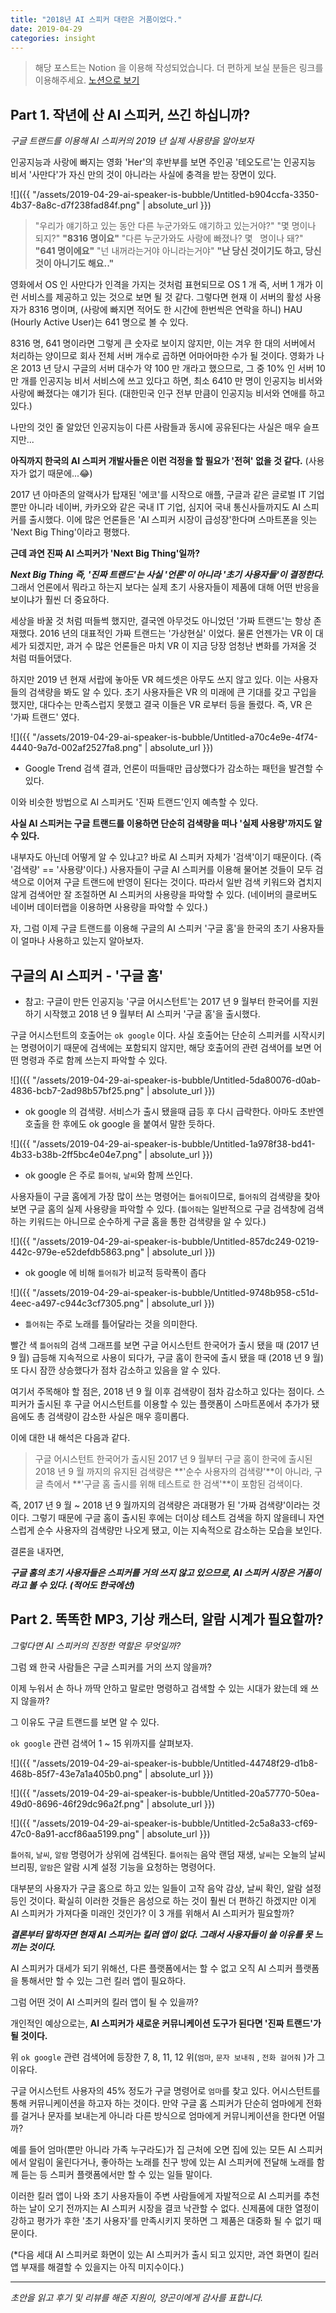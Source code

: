 ```yaml
---
title: "2018년 AI 스피커 대란은 거품이었다."
date: 2019-04-29
categories: insight
---
```


> 해당 포스트는 Notion 을 이용해 작성되었습니다. 더 편하게 보실 분들은 링크를 이용해주세요.
> [노션으로 보기](https://www.notion.so/rockethyun/2018-AI-ca953ebd45a94d02ba918764f9f73079)

## Part 1. 작년에 산 AI 스피커, 쓰긴 하십니까?

_구글 트랜드를 이용해 AI 스피커의 2019 년 실제 사용량을 알아보자_

인공지능과 사랑에 빠지는 영화 'Her'의 후반부를 보면 주인공 '테오도르'는 인공지능 비서 '사만다'가 자신 만의 것이 아니라는 사실에 충격을 받는 장면이 있다.

![]({{ "/assets/2019-04-29-ai-speaker-is-bubble/Untitled-b904ccfa-3350-4b37-8a8c-d7f238fad84f.png" | absolute_url }})

> "우리가 얘기하고 있는 동안 다른 누군가와도 얘기하고 있는거야?" "몇 명이나 되지?"
> **"8316 명이요"**
> "다른 누군가와도 사랑에 빠졌나? 몇   명이나 돼?"
> **"641 명이에요"**
> "넌 내꺼라는거야 아니라는거야"
> **"난 당신 것이기도 하고, 당신 것이 아니기도 해요.."**

영화에서 OS 인 사만다가 인격을 가지는 것처럼 표현되므로 OS 1 개 즉, 서버 1 개가 이런 서비스를 제공하고 있는 것으로 보면 될 것 같다. 그렇다면 현재 이 서버의 활성 사용자가 8316 명이며, (사랑에 빠지면 적어도 한 시간에 한번씩은 연락을 하니) HAU (Hourly Active User)는 641 명으로 볼 수 있다.

8316 명, 641 명이라면 그렇게 큰 숫자로 보이지 않지만, 이는 겨우 한 대의 서버에서 처리하는 양이므로 회사 전체 서버 개수로 곱하면 어마어마한 수가 될 것이다. 영화가 나온 2013 년 당시 구글의 서버 대수가 약 100 만 개라고 했으므로, 그 중 10% 인 서버 10 만 개를 인공지능 비서 서비스에 쓰고 있다고 하면, 최소 6410 만 명이 인공지능 비서와 사랑에 빠졌다는 얘기가 된다. (대한민국 인구 전부 만큼이 인공지능 비서와 연애를 하고 있다.)

나만의 것인 줄 알았던 인공지능이 다른 사람들과 동시에 공유된다는 사실은 매우 슬프지만...

**아직까지 한국의 AI 스피커 개발사들은 이런 걱정을 할 필요가 '전혀' 없을 것 같다.** (사용자가 없기 때문에...😂)

2017 년 아마존의 알랙사가 탑재된 '에코'를 시작으로 애플, 구글과 같은 글로벌 IT 기업 뿐만 아니라 네이버, 카카오와 같은 국내 IT 기업, 심지어 국내 통신사들까지도 AI 스피커를 출시했다. 이에 많은 언론들은 'AI 스피커 시장이 급성장'한다며 스마트폰을 잇는 'Next Big Thing'이라고 평했다.

**근데 과연 진짜 AI 스피커가 'Next Big Thing'일까?**

**_Next Big Thing 즉, '진짜 트랜드'는 사실 '언론'이 아니라 '초기 사용자들'이 결정한다._** 그래서 언론에서 뭐라고 하는지 보다는 실제 초기 사용자들이 제품에 대해 어떤 반응을 보이냐가 훨씬 더 중요하다.

세상을 바꿀 것 처럼 떠들썩 했지만, 결국엔 아무것도 아니었던 '가짜 트랜드'는 항상 존재했다. 2016 년의 대표적인 가짜 트랜드는 '가상현실' 이었다. 물론 언젠가는 VR 이 대세가 되겠지만, 과거 수 많은 언론들은 마치 VR 이 지금 당장 엄청난 변화를 가져올 것 처럼 떠들어댔다.

하지만 2019 년 현재 서랍에 놓아둔 VR 헤드셋은 아무도 쓰지 않고 있다. 이는 사용자들의 검색량을 봐도 알 수 있다. 초기 사용자들은 VR 의 미래에 큰 기대를 갖고 구입을 했지만, 대다수는 만족스럽지 못했고 결국 이들은 VR 로부터 등을 돌렸다. 즉, VR 은 '가짜 트랜드' 였다.

![]({{ "/assets/2019-04-29-ai-speaker-is-bubble/Untitled-a70c4e9e-4f74-4440-9a7d-002af2527fa8.png" | absolute_url }})

* Google Trend 검색 결과, 언론이 떠들때만 급상했다가 감소하는 패턴을 발견할 수 있다.

이와 비슷한 방법으로 AI 스피커도 '진짜 트랜드'인지 예측할 수 있다.

**사실 AI 스피커는 구글 트랜드를 이용하면 단순히 검색량을 떠나 '실제 사용량'까지도 알 수 있다.**

내부자도 아닌데 어떻게 알 수 있냐고? 바로 AI 스피커 자체가 '검색'이기 때문이다. (즉 '검색량' == '사용량'이다.) 사용자들이 구글 AI 스피커를 이용해 물어본 것들이 모두 검색으로 이어져 구글 트랜드에 반영이 된다는 것이다. 따라서 일반 검색 키워드와 겹치지 않게 검색어만 잘 조절하면 AI 스피커의 사용량을 파악할 수 있다. (네이버의 클로버도 네이버 데이터랩을 이용하면 사용량을 파악할 수 있다.)

자, 그럼 이제 구글 트랜드를 이용해 구글의 AI 스피커 '구글 홈'을 한국의 초기 사용자들이 얼마나 사용하고 있는지 알아보자.

## 구글의 AI 스피커 - '구글 홈'

* 참고: 구글이 만든 인공지능 '구글 어시스턴트'는 2017 년 9 월부터 한국어를 지원하기 시작했고 2018 년 9 월부터 AI 스피커 '구글 홈'을 출시했다.

구글 어시스턴트의 호출어는 `ok google` 이다. 사실 호출어는 단순히 스피커를 시작시키는 명령어이기 때문에 검색에는 포함되지 않지만, 해당 호출어의 관련 검색어를 보면 어떤 명령과 주로 함께 쓰는지 파악할 수 있다.

![]({{ "/assets/2019-04-29-ai-speaker-is-bubble/Untitled-5da80076-d0ab-4836-bcb7-2ad98b57bf25.png" | absolute_url }})

* ok google 의 검색량. 서비스가 출시 됐을때 급등 후 다시 급락한다. 아마도 초반엔 호출을 한 후에도 ok google 을 붙여서 말한 듯하다.

![]({{ "/assets/2019-04-29-ai-speaker-is-bubble/Untitled-1a978f38-bd41-4b33-b38b-2ff5bc4e04e7.png" | absolute_url }})

* ok google 은 주로 `틀어줘`, `날씨`와 함께 쓰인다.

사용자들이 구글 홈에게 가장 많이 쓰는 명령어는 `틀어줘`이므로, `틀어줘`의 검색량을 찾아보면 구글 홈의 실제 사용량을 파악할 수 있다. (`틀어줘`는 일반적으로 구글 검색창에 검색하는 키워드는 아니므로 순수하게 구글 홈을 통한 검색량을 알 수 있다.)

![]({{ "/assets/2019-04-29-ai-speaker-is-bubble/Untitled-857dc249-0219-442c-979e-e52defdb5863.png" | absolute_url }})

* ok google 에 비해 `틀어줘`가 비교적 등락폭이 좁다

![]({{ "/assets/2019-04-29-ai-speaker-is-bubble/Untitled-9748b958-c51d-4eec-a497-c944c3cf7305.png" | absolute_url }})

* `틀어줘`는 주로 노래를 틀어달라는 것을 의미한다.

빨간 색 `틀어줘`의 검색 그래프를 보면 구글 어시스턴트 한국어가 출시 됐을 때 (2017 년 9 월) 급등해 지속적으로 사용이 되다가, 구글 홈이 한국에 출시 됐을 때 (2018 년 9 월) 또 다시 잠깐 상승했다가 점차 감소하고 있음을 알 수 있다.

여기서 주목해야 할 점은, 2018 년 9 월 이후 검색량이 점차 감소하고 있다는 점이다. 스피커가 출시된 후 구글 어시스턴트를 이용할 수 있는 플랫폼이 스마트폰에서 추가가 됐음에도 총 검색량이 감소한 사실은 매우 흥미롭다.

이에 대한 내 해석은 다음과 같다.

> 구글 어시스턴트 한국어가 출시된 2017 년 9 월부터 구글 홈이 한국에 출시된 2018 년 9 월 까지의 유지된 검색량은 **'순수 사용자의 검색량'**이 아니라, 구글 측에서 **'구글 홈 출시를 위해 테스트로 한 검색'**이 포함된 검색이다.

즉, 2017 년 9 월 ~ 2018 년 9 월까지의 검색량은 과대평가 된 '가짜 검색량'이라는 것이다. 그렇기 때문에 구글 홈이 출시된 후에는 더이상 테스트 검색을 하지 않을테니 자연스럽게 순수 사용자의 검색량만 나오게 됐고, 이는 지속적으로 감소하는 모습을 보인다.

결론을 내자면,

**_구글 홈의 초기 사용자들은 스피커를 거의 쓰지 않고 있으므로, AI 스피커 시장은 거품이라고 볼 수 있다. (적어도 한국에선)_**

## Part 2. 똑똑한 MP3, 기상 캐스터, 알람 시계가 필요할까?

_그렇다면 AI 스피커의 진정한 역할은 무엇일까?_

그럼 왜 한국 사람들은 구글 스피커를 거의 쓰지 않을까?

이제 누워서 손 하나 까딱 안하고 말로만 명령하고 검색할 수 있는 시대가 왔는데 왜 쓰지 않을까?

그 이유도 구글 트랜드를 보면 알 수 있다.

`ok google` 관련 검색어 1 ~ 15 위까지를 살펴보자.

![]({{ "/assets/2019-04-29-ai-speaker-is-bubble/Untitled-44748f29-d1b8-468b-85f7-43e7a1a405b0.png" | absolute_url }})

![]({{ "/assets/2019-04-29-ai-speaker-is-bubble/Untitled-20a57770-50ea-49d0-8696-46f29dc96a2f.png" | absolute_url }})

![]({{ "/assets/2019-04-29-ai-speaker-is-bubble/Untitled-2c5a8a33-cf69-47c0-8a91-accf86aa5199.png" | absolute_url }})

`틀어줘`, `날씨`, `알람` 명령어가 상위에 검색된다. `틀어줘`는 음악 랜덤 재생, `날씨`는 오늘의 날씨 브리핑, `알람`은 알람 시계 설정 기능을 요청하는 명령어다.

대부분의 사용자가 구글 홈으로 하고 있는 일들이 고작 음악 감상, 날씨 확인, 알람 설정 등인 것이다. 확실히 이러한 것들은 음성으로 하는 것이 훨씬 더 편하긴 하겠지만 이게 AI 스피커가 가져다줄 미래인 것인가? 이 3 개를 위해서 AI 스피커가 필요할까?

**_결론부터 말하자면 현재 AI 스피커는 킬러 앱이 없다. 그래서 사용자들이 쓸 이유를 못 느끼는 것이다._**

AI 스피커가 대세가 되기 위해선, 다른 플랫폼에서는 할 수 없고 오직 AI 스피커 플랫폼을 통해서만 할 수 있는 그런 킬러 앱이 필요하다.

그럼 어떤 것이 AI 스피커의 킬러 앱이 될 수 있을까?

개인적인 예상으로는, **AI 스피커가 새로운 커뮤니케이션 도구가 된다면 '진짜 트랜드'가 될 것이다.**

위 `ok google` 관련 검색어에 등장한 7, 8, 11, 12 위(`엄마`, `문자 보내줘` , `전화 걸어줘` )가 그 이유다.

구글 어시스턴트 사용자의 45% 정도가 구글 명령어로 `엄마`를 찾고 있다. 어시스턴트를 통해 커뮤니케이션을 하고자 하는 것이다. 만약 구글 홈 스피커가 단순히 엄마에게 전화를 걸거나 문자를 보내는게 아니라 다른 방식으로 엄마에게 커뮤니케이션을 한다면 어떨까?

예를 들어 엄마(뿐만 아니라 가족 누구라도)가 집 근처에 오면 집에 있는 모든 AI 스피커에서 알림이 울린다거나, 좋아하는 노래를 친구 방에 있는 AI 스피커에 전달해 노래를 함께 듣는 등 스피커 플랫폼에서만 할 수 있는 일들 말이다.

이러한 킬러 앱이 나와 초기 사용자들이 주변 사람들에게 자발적으로 AI 스피커를 추천하는 날이 오기 전까지는 AI 스피커 시장을 결코 낙관할 수 없다. 신제품에 대한 열정이 강하고 평가가 후한 '초기 사용자'를 만족시키지 못하면 그 제품은 대중화 될 수 없기 때문이다.

(\*다음 세대 AI 스피커로 화면이 있는 AI 스피커가 출시 되고 있지만, 과연 화면이 킬러 앱 부재를 해결할 수 있을지는 아직 미지수이다.)

---

_초안을 읽고 후기 및 리뷰를 해준 지원이, 양곤이에게 감사를 표합니다._
